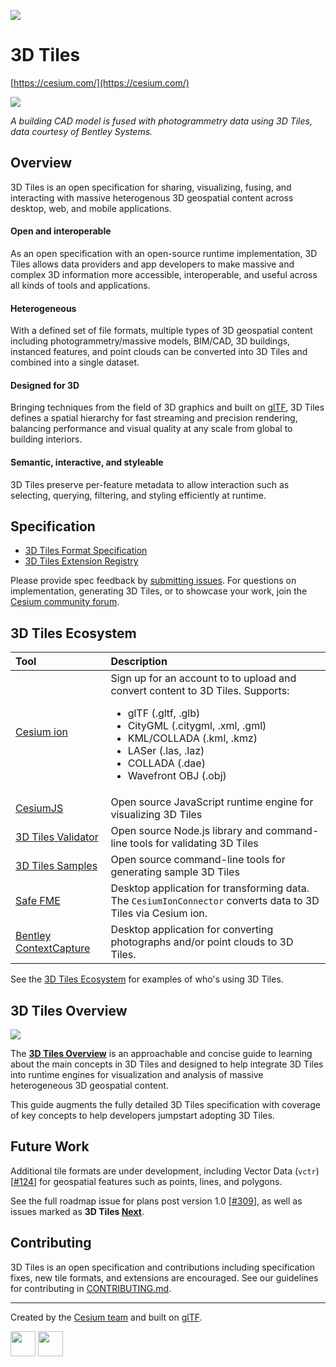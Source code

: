 ![](figures/Cesium3DTiles.png)

# 3D Tiles
[https://cesium.com/](https://cesium.com/)

![](figures/photogrammetry-cad-fusion.jpg)

_A building CAD model is fused with photogrammetry data using 3D Tiles, data courtesy of Bentley Systems._

## Overview

3D Tiles is an open specification for sharing, visualizing, fusing, and interacting with massive heterogenous 3D geospatial content across desktop, web, and mobile applications.

#### Open and interoperable

As an open specification with an open-source runtime implementation, 3D Tiles allows data providers and app developers to make massive and complex 3D information more accessible, interoperable, and useful across all kinds of tools and applications.

#### Heterogeneous

With a defined set of file formats, multiple types of 3D geospatial content including photogrammetry/massive models, BIM/CAD, 3D buildings, instanced features, and point clouds can be converted into 3D Tiles and combined into a single dataset.

#### Designed for 3D

Bringing techniques from the field of 3D graphics and built on [glTF](https://github.com/KhronosGroup/glTF), 3D Tiles defines a spatial hierarchy for fast streaming and precision rendering, balancing performance and visual quality at any scale from global to building interiors.

#### Semantic, interactive, and styleable

3D Tiles preserve per-feature metadata to allow interaction such as selecting, querying, filtering, and styling efficiently at runtime.

## Specification

* [3D Tiles Format Specification](./specification/)
* [3D Tiles Extension Registry](./extensions/)

Please provide spec feedback by [submitting issues](https://github.com/CesiumGS/3d-tiles/issues). For questions on implementation, generating 3D Tiles, or to showcase your work, join the [Cesium community forum](https://community.cesium.com/).

## 3D Tiles Ecosystem

| Tool | Description |
| :--- | :--- |
| [Cesium ion](https://cesium.com/ion/) | Sign up for an account to to upload and convert content to 3D Tiles. Supports: <ul><li>glTF (.gltf, .glb)</li><li>CityGML (.citygml, .xml, .gml)</li><li>KML/COLLADA (.kml, .kmz)</li><li>LASer (.las, .laz)</li><li>COLLADA (.dae)</li><li>Wavefront OBJ (.obj)</li></ul> |
| [CesiumJS](https://cesium.com/cesiumjs/) | Open source JavaScript runtime engine for visualizing 3D Tiles |
| [3D Tiles Validator](https://github.com/CesiumGS/3d-tiles-validator/tree/main/validator) | Open source Node.js library and command-line tools for validating 3D Tiles |
| [3D Tiles Samples](https://github.com/CesiumGS/3d-tiles-validator/tree/main/samples-generator) | Open source command-line tools for generating sample 3D Tiles  |
| [Safe FME](https://hub.safe.com/packages/safe/cesiumion) | Desktop application for transforming data. The `CesiumIonConnector` converts data to 3D Tiles via Cesium ion. |
| [Bentley ContextCapture](https://www.bentley.com/en/products/product-line/reality-modeling-software/contextcapture) | Desktop application for converting photographs and/or point clouds to 3D Tiles. |

See the [3D Tiles Ecosystem](./ECOSYSTEM.md) for examples of who's using 3D Tiles.

## 3D Tiles Overview

[![](figures/3d-tiles-overview-single-layout-6x4.jpg)](./3d-tiles-overview.pdf)

The [**3D Tiles Overview**](./3d-tiles-overview.pdf) is an approachable and concise guide to learning about the main concepts in 3D Tiles and designed to help integrate 3D Tiles into runtime engines for visualization and analysis of massive heterogeneous 3D geospatial content.

This guide augments the fully detailed 3D Tiles specification with coverage of key concepts to help developers jumpstart adopting 3D Tiles.

## Future Work

Additional tile formats are under development, including Vector Data (`vctr`) [[#124](https://github.com/CesiumGS/3d-tiles/tree/3d-tiles-next/TileFormats/VectorData)] for geospatial features such as points, lines, and polygons.

See the full roadmap issue for plans post version 1.0 [[#309](https://github.com/CesiumGS/3d-tiles/issues/309)], as well as issues marked as **3D Tiles [Next](https://github.com/CesiumGS/3d-tiles/issues?q=is%3Aissue+is%3Aopen+label%3Anext)**.

## Contributing

3D Tiles is an open specification and contributions including specification fixes, new tile formats, and extensions are encouraged. See our guidelines for contributing in [CONTRIBUTING.md](./CONTRIBUTING.md).

---

Created by the <a href="https://cesium.com/">Cesium team</a> and built on <a href="https://www.khronos.org/gltf">glTF</a>.<br/>

<a href="https://cesium.com/"><img src="figures/cesium.jpg" height="40" /></a> <a href="https://www.khronos.org/gltf"><img src="figures/gltf.png" height="40" /></a>
